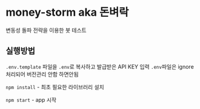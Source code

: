 # money-storm aka 돈벼락

변동성 돌파 전략을 이용한 봇 테스트

## 실행방법

`.env.template` 파일을 `.env`로 복사하고 발급받은 API KEY 입력 `.env`파일은 ignore 처리되어 버전관리 안함 하면안됨

`npm install` - 최초 필요한 라이브러리 설치

`npm start` - app 시작
